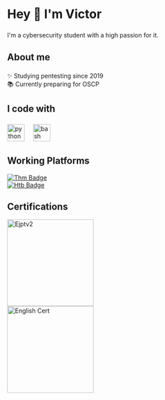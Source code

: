<h1 align="left">Hey 👋 I'm Victor</h1>

###

<p align="left">I'm a cybersecurity student with a high passion for it.</p>

###

<h2 align="left">About me</h2>

###

<p align="left">✨ Studying pentesting since 2019<br>📚 Currently preparing for OSCP<br></p>

###

<h2 align="left">I code with</h2>

###

<div align="left">
  <img src="https://cdn.jsdelivr.net/gh/devicons/devicon/icons/python/python-original.svg" height="40" alt="python logo"  />
  <img width="12" />
  <img src="https://cdn.jsdelivr.net/gh/devicons/devicon/icons/bash/bash-original.svg" height="40" alt="bash logo"  />
</div>

###

###

<h2 align="left">Working Platforms</h2>


<div align="left">
  <a href="https://tryhackme.com/r/p/Patche" target="_blank">
    <img src="https://tryhackme-badges.s3.amazonaws.com/Patche.png" alt="Thm Badge"  />
  </a>
  <br>
  <a href="https://app.hackthebox.com/profile/136177" target="_blank">
    <img src="https://www.hackthebox.com/badge/image/136177" alt="Htb Badge"  />
  </a>
</div>

###

<h2 align="left">Certifications</h2>

<div align="left">
  <a href="https://certs.ine.com/b8c2e097-6bec-48b1-ad18-90f1f539c1be#gs.gktzxl" target="_blank">
    <img src="https://images.credential.net/badge/tiny/yhc3olbl_1728744335159_badge.png" height="200" alt="Ejptv2"  />
  </a>
  <br>
  <a href="https://credentials.britishcouncil.org/1e0f18e1-eba6-4a96-922a-eceebe9f4ba8?key=4ca914a74001494908818274824bd6fa61895b3da50c1d034ed5f8592ee9583c" target="_blank">
    <img src="https://github.com/user-attachments/assets/ffffe014-27bd-410d-a94c-b8ab60d40c88" height="200" alt="English Cert"  />
  </a>
</div>


###
